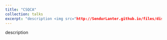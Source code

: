 ```yaml
---
title: "CSQCA"
collection: talks
excerpt: "description <img src="http://SendurLanter.github.io/files/dissemination.gif"  width="400" height="300" align=right>"
---
```

description 